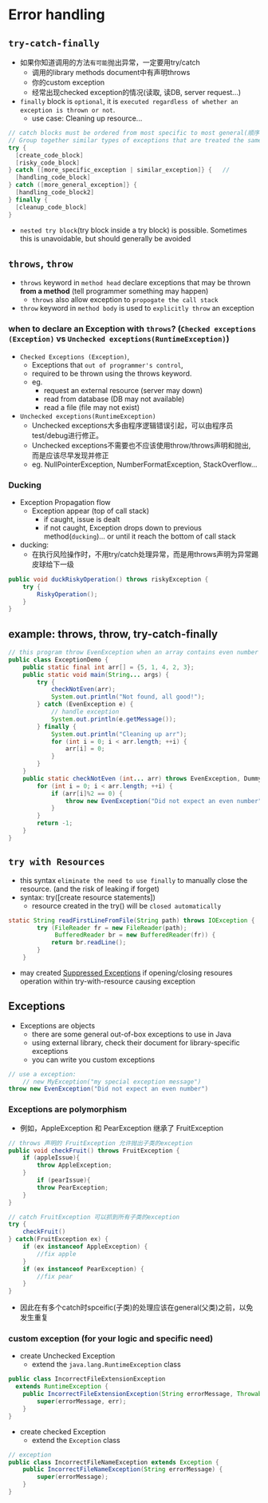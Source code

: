 # Error handling 


## `try-catch-finally`
- 如果你知道调用的方法`有可能`抛出异常，一定要用try/catch
    - 调用的library methods document中有声明throws
    - 你的custom exception
    - 经常出现checked exception的情况(读取, 读DB, server request...)
- `finally` block is `optional`, it is `executed regardless of whether an exception is thrown or not`.
    - use case: Cleaning up resource...

```java
// catch blocks must be ordered from most specific to most general(顺序可能会有不同影响)
// Group together similar types of exceptions that are treated the same way using the `|(pipe)` 
try {
  [create_code_block]
  [risky_code_block]
} catch ([more_specific_exception | similar_exception]} {   //
  [handling_code_block]
} catch ([more_general_exception]} {
  [handling_code_block2]
} finally {
  [cleanup_code_block]
}
```
- `nested try block`(try block inside a try block) is possible. Sometimes this is unavoidable, but should generally be avoided




## `throws`, `throw`
- `throws` keyword in `method head` declare exceptions that may be thrown **from a method** (tell programmer something may happen)
    - `throws` also allow exception to `propogate the call stack`
- `throw` keyword in `method body` is used to `explicitly throw` an exception

### when to declare an Exception with `throws`? (`Checked exceptions (Exception)` vs `Unchecked exceptions(RuntimeException)`)
- `Checked Exceptions (Exception)`, 
    - Exceptions that `out of programmer's control`, 
    - required to be thrown using the throws keyword. 
    - eg. 
        - request an external resource (server may down) 
        - read from database (DB may not available)
        - read a file (file may not exist)
- `Unchecked exceptions(RuntimeException)`
    - Unchecked exceptions大多由程序逻辑错误引起，可以由程序员test/debug进行修正。  
    - Unchecked exceptions不需要也不应该使用throw/throws声明和抛出, 而是应该尽早发现并修正
    - eg. NullPointerException, NumberFormatException, StackOverflow...


### Ducking
- Exception Propagation flow
    - Exception appear (top of call stack)
        - if caught, issue is dealt
        - if not caught, Exception drops down to previous method(`ducking`)... or until it reach the bottom of call stack
- ducking:
    - 在执行风险操作时，不用try/catch处理异常，而是用throws声明为异常踢皮球给下一级
```java
public void duckRiskyOperation() throws riskyException {
    try {
        RiskyOperation();
    }
}
```


## example: throws, throw, try-catch-finally
```java
// this program throw EvenException when an array contains even number
public class ExceptionDemo {
    public static final int arr[] = {5, 1, 4, 2, 3};
    public static void main(String... args) {
        try {
            checkNotEven(arr);
            System.out.println("Not found, all good!");
        } catch (EvenException e) {
            // handle exception
            System.out.println(e.getMessage());
        } finally {
            System.out.println("Cleaning up arr");
            for (int i = 0; i < arr.length; ++i) {
                arr[i] = 0;
            }
        }
    }
    public static checkNotEven (int... arr) throws EvenException, DummyException {          // throws keyword, may list multiple exceptions
        for (int i = 0; i < arr.length; ++i) {
            if (arr[i]%2 == 0) {
                throw new EvenException("Did not expect an even number") // throw
            }
        }
        return -1; 
    }
}
```


## `try with Resources`
- this syntax `eliminate the need to use finally` to manually close the resource. (and the risk of leaking if forget)
- syntax: try([create resource statements])
    - resource created in the try() will be `closed automatically` 

```java
static String readFirstLineFromFile(String path) throws IOException {
	    try (FileReader fr = new FileReader(path);
	         BufferedReader br = new BufferedReader(fr)) {
	        return br.readLine();
	    }
	}
```
- may created [Suppressed Exceptions](https://docs.oracle.com/javase/tutorial/essential/exceptions/tryResourceClose.html) if opening/closing resoures operation within try-with-resource causing exception 

## Exceptions
- Exceptions are objects
    - there are some general out-of-box exceptions to use in Java
    - using external library, check their document for library-specific exceptions
    - you can write you custom exceptions
```java
// use a exception: 
    // new MyException("my special exception message")
throw new EvenException("Did not expect an even number") 
```
### Exceptions are polymorphism
- 例如，AppleException 和 PearException 继承了 FruitException
```java
// throws 声明的 FruitException 允许抛出子类的exception
public void checkFruit() throws FruitException {
    if (appleIssue){
        throw AppleException;
    }
        if (pearIssue){
        throw PearException;
    }
}

// catch FruitException 可以抓到所有子类的exception
try {
    checkFruit()
} catch(FruitException ex) {  
    if (ex instanceof AppleException) {
        //fix apple
    }
    if (ex instanceof PearException) {
        //fix pear
    }
}
```
- 因此在有多个catch时spceific(子类)的处理应该在general(父类)之前，以免发生重复

### custom exception (for your logic and specific need)
- create Unchecked Exception
    - extend the `java.lang.RuntimeException` class 
```java
public class IncorrectFileExtensionException 
  extends RuntimeException {
    public IncorrectFileExtensionException(String errorMessage, Throwable err) {
        super(errorMessage, err);
    }
}
```

- create checked Exception
    - extend the `Exception` class 
```java
// exception
public class IncorrectFileNameException extends Exception { 
    public IncorrectFileNameException(String errorMessage) {
        super(errorMessage);
    }
}
```
